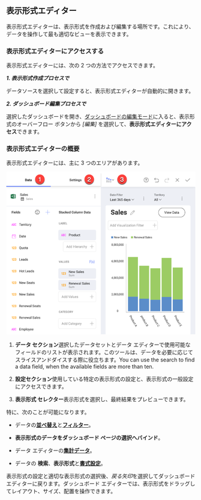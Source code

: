 ## 表示形式エディター

表示形式エディターは、表示形式を作成および編集する場所です。これにより、データを操作して最も適切なビューを表示できます。

### 表示形式エディターにアクセスする

表示形式エディターには、次の 2 つの方法でアクセスできます。

***1. 表示形式作成プロセスで***

データソースを選択して設定すると、表示形式エディターが自動的に開きます。

***2. ダッシュボード編集プロセスで***

選択したダッシュボードを開き、[ダッシュボードの編集モード](~/jp/dashboards/index.html#view-edit-mode)に入ると、表示形式のオーバーフロー ボタンから *[編集]* を選択して、**表示形式エディターにアクセス**できます。

### 表示形式エディターの概要

表示形式エディターには、主に 3 つのエリアがあります。

<img src="images/visualization-editor-panes.png" alt="Panes of the Visualization editor" width="800"/>

  1. **データ セクション**選択したデータセットとデータ エディターで使用可能なフィールドのリストが表示されます。このツールは、データを必要に応じてスライスアンドダイスする際に役立ちます。You can use the search to find a data field, when the available fields are more than ten.

  2. **設定セクション**使用している特定の表示形式の設定と、表示形式の一般設定にアクセスできます。

  3. **表示形式 セレクター**表示形式を選択し、最終結果をプレビューできます。

特に、次のことが可能になります。

  - データの[**並べ替え**](~/jp/fields/sort-by-field.md)と[**フィルター**](~/jp/filters/visualization-filters.md)。

  - **表示形式のデータをダッシュボード ページの選択へバインド**。

  - データ エディターの[**集計データ**](~/jp/fields/field-settings.md)。

  - データの **検索**、**表示形式**と[**書式設定**](~/jp/fields/conditional-formatting.md)。

表示形式の設定と適切な表示形式の選択後、*戻る矢印*を選択してダッシュボード エディターに戻ります。ダッシュボード エディターでは、表示形式をドラッグしてレイアウト、サイズ、配置を操作できます。
